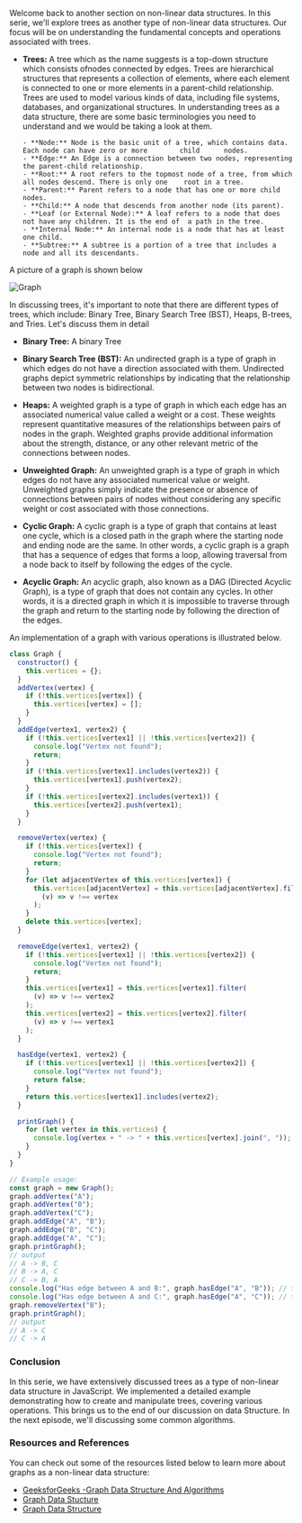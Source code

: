 Welcome back to another section on non-linear data structures. In this serie, we'll explore trees as another type of non-linear data structures. Our focus will be on understanding the fundamental concepts and operations associated with trees.

- **Trees:** A tree which as the name suggests is a top-down structure which consists ofnodes connected by edges. Trees are hierarchical structures that represents a collection of elements, where each element is connected to one or more elements in a parent-child relationship. Trees are used to model various kinds of data, including file systems, databases, and organizational structures. In understanding trees as a data structure, there are some basic terminologies you need to understand and we would be taking a look at them.

      - **Node:** Node is the basic unit of a tree, which contains data. Each node can have zero or more        child      nodes.
      - **Edge:** An Edge is a connection between two nodes, representing the parent-child relationship.
      - **Root:** A root refers to the topmost node of a tree, from which all nodes descend. There is only one    root in a tree.
      - **Parent:** Parent refers to a node that has one or more child nodes.
      - **Child:** A node that descends from another node (its parent).
      - **Leaf (or External Node):** A leaf refers to a node that does not have any children. It is the end of  a path in the tree.
      - **Internal Node:** An internal node is a node that has at least one child.
      - **Subtree:** A subtree is a portion of a tree that includes a node and all its descendants.

A picture of a graph is shown below

![Graph](https://dev-to-uploads.s3.amazonaws.com/uploads/articles/us3hs9ej4d2i4t33ulbo.jpg)

In discussing trees, it's important to note that there are different types of trees, which include: Binary Tree, Binary Search Tree (BST), Heaps, B-trees, and Tries. Let's discuss them in detail

- **Binary Tree:** A binary Tree

- **Binary Search Tree (BST):** An undirected graph is a type of graph in which edges do not have a direction associated with them. Undirected graphs depict symmetric relationships by indicating that the relationship between two nodes is bidirectional.

- **Heaps:** A weighted graph is a type of graph in which each edge has an associated numerical value called a weight or a cost. These weights represent quantitative measures of the relationships between pairs of nodes in the graph. Weighted graphs provide additional information about the strength, distance, or any other relevant metric of the connections between nodes.

- **Unweighted Graph:** An unweighted graph is a type of graph in which edges do not have any associated numerical value or weight. Unweighted graphs simply indicate the presence or absence of connections between pairs of nodes without considering any specific weight or cost associated with those connections.

- **Cyclic Graph:** A cyclic graph is a type of graph that contains at least one cycle, which is a closed path in the graph where the starting node and ending node are the same. In other words, a cyclic graph is a graph that has a sequence of edges that forms a loop, allowing traversal from a node back to itself by following the edges of the cycle.

- **Acyclic Graph:** An acyclic graph, also known as a DAG (Directed Acyclic Graph), is a type of graph that does not contain any cycles. In other words, it is a directed graph in which it is impossible to traverse through the graph and return to the starting node by following the direction of the edges.

An implementation of a graph with various operations is illustrated below.

```js
class Graph {
  constructor() {
    this.vertices = {};
  }
  addVertex(vertex) {
    if (!this.vertices[vertex]) {
      this.vertices[vertex] = [];
    }
  }
  addEdge(vertex1, vertex2) {
    if (!this.vertices[vertex1] || !this.vertices[vertex2]) {
      console.log("Vertex not found");
      return;
    }
    if (!this.vertices[vertex1].includes(vertex2)) {
      this.vertices[vertex1].push(vertex2);
    }
    if (!this.vertices[vertex2].includes(vertex1)) {
      this.vertices[vertex2].push(vertex1);
    }
  }

  removeVertex(vertex) {
    if (!this.vertices[vertex]) {
      console.log("Vertex not found");
      return;
    }
    for (let adjacentVertex of this.vertices[vertex]) {
      this.vertices[adjacentVertex] = this.vertices[adjacentVertex].filter(
        (v) => v !== vertex
      );
    }
    delete this.vertices[vertex];
  }

  removeEdge(vertex1, vertex2) {
    if (!this.vertices[vertex1] || !this.vertices[vertex2]) {
      console.log("Vertex not found");
      return;
    }
    this.vertices[vertex1] = this.vertices[vertex1].filter(
      (v) => v !== vertex2
    );
    this.vertices[vertex2] = this.vertices[vertex2].filter(
      (v) => v !== vertex1
    );
  }

  hasEdge(vertex1, vertex2) {
    if (!this.vertices[vertex1] || !this.vertices[vertex2]) {
      console.log("Vertex not found");
      return false;
    }
    return this.vertices[vertex1].includes(vertex2);
  }

  printGraph() {
    for (let vertex in this.vertices) {
      console.log(vertex + " -> " + this.vertices[vertex].join(", "));
    }
  }
}

// Example usage:
const graph = new Graph();
graph.addVertex("A");
graph.addVertex("B");
graph.addVertex("C");
graph.addEdge("A", "B");
graph.addEdge("B", "C");
graph.addEdge("A", "C");
graph.printGraph();
// output
// A -> B, C
// B -> A, C
// C -> B, A
console.log("Has edge between A and B:", graph.hasEdge("A", "B")); // true ;
console.log("Has edge between A and C:", graph.hasEdge("A", "C")); // true;
graph.removeVertex("B");
graph.printGraph();
// output
// A -> C
// C -> A
```

### Conclusion

In this serie, we have extensively discussed trees as a type of non-linear data structure in JavaScript. We implemented a detailed example demonstrating how to create and manipulate trees, covering various operations. This brings us to the end of our discussion on data Structure. In the next episode, we'll discussing some common algorithms.

### Resources and References

You can check out some of the resources listed below to learn more about graphs as a non-linear data structure:

- [GeeksforGeeks -Graph Data Structure And Algorithms](https://www.geeksforgeeks.org/graph-data-structure-and-algorithms/)
- [Graph Data Stucture](https://www.programiz.com/dsa/graph)
- [Graph Data Structure](https://www.tutorialspoint.com/data_structures_algorithms/graph_data_structure.htm)
